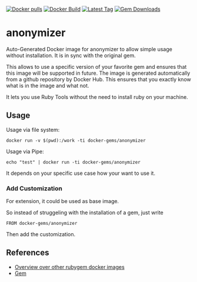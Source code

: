 [![Docker pulls](https://img.shields.io/docker/pulls/rubygem/anonymizer.svg)](https://hub.docker.com/r/rubygem/anonymizer/)
[![Docker Build](https://img.shields.io/docker/automated/rubygem/anonymizer.svg)](https://hub.docker.com/r/rubygem/anonymizer/)
[![Latest Tag](https://img.shields.io/github/tag/docker-rubygem/anonymizer.svg)](https://hub.docker.com/r/rubygem/anonymizer/)
[![Gem Downloads](https://img.shields.io/gem/dt/anonymizer.svg)](https://rubygems.org/gems/anonymizer/)
# anonymizer

Auto-Generated Docker image for anonymizer to allow simple usage without installation.
It is in sync with the original gem.

This allows to use a specific version of your favorite gem and ensures that this image will be supported in future.
The image is generated automatically from a github repository by Docker Hub.
This ensures that you exactly know what is in the image and what not.

It lets you use Ruby Tools without the need to install ruby on your machine.

## Usage

Usage via file system:

`docker run -v $(pwd):/work -ti docker-gems/anonymizer`

Usage via Pipe:

`echo "test" | docker run -ti docker-gems/anonymizer`

It depends on your specific use case how your want to use it.

### Add Customization

For extension, it could be used as base image.

So instead of struggeling with the installation of a gem, just write

`FROM docker-gems/anonymizer`

Then add the customization.

## References

 - [Overview over other rubygem docker images](https://github.com/thinkbot/docker-rubygem)
 - [Gem](https://rubygems.org/gems/anonymizer/)
